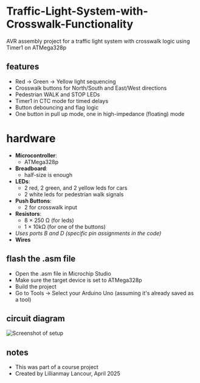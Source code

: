 # Traffic-Light-System-with-Crosswalk-Functionality
AVR assembly project for a traffic light system with crosswalk logic using Timer1 on ATMega328p

## features
- Red → Green → Yellow light sequencing
- Crosswalk buttons for North/South and East/West directions
- Pedestrian WALK and STOP LEDs
- Timer1 in CTC mode for timed delays
- Button debouncing and flag logic
- One button in pull up mode, one in high-impedance (floating) mode

# hardware
- **Microcontroller**:
  - ATMega328p
- **Breadboard**:
  - half-size is enough
- **LEDs**:
  - 2 red, 2 green, and 2 yellow leds for cars
  - 2 white leds for pedestrian walk signals
- **Push Buttons**:
  - 2 for crosswalk input
- **Resistors**:
  - 8 × 250 Ω (for leds)
  - 1 × 10kΩ (for one of the buttons)
- *Uses ports B and D (specific pin assignments in the code)*
- **Wires**
  
## flash the .asm file
- Open the .asm file in Microchip Studio
- Make sure the target device is set to ATMega328p
- Build the project
- Go to Tools → Select your Arduino Uno (assuming it's already saved as a tool)

## circuit diagram
![Screenshot of setup](https://github.com/user-attachments/assets/f7146596-c1ff-4e57-a3c4-711b34a0ce86)

## notes
- This was part of a course project
- Created by Lillianmay Lancour, April 2025
